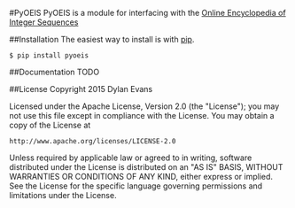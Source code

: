 #PyOEIS
PyOEIS is a module for interfacing with the [Online Encyclopedia of Integer Sequences](http://oeis.org)

##Installation
The easiest way to install is with [pip](https://pip.pypa.io/en/latest/).
    
    $ pip install pyoeis

##Documentation
TODO

##License
Copyright 2015 Dylan Evans

Licensed under the Apache License, Version 2.0 (the "License");
you may not use this file except in compliance with the License.
You may obtain a copy of the License at

    http://www.apache.org/licenses/LICENSE-2.0

Unless required by applicable law or agreed to in writing, software
distributed under the License is distributed on an "AS IS" BASIS,
WITHOUT WARRANTIES OR CONDITIONS OF ANY KIND, either express or implied.
See the License for the specific language governing permissions and
limitations under the License.
